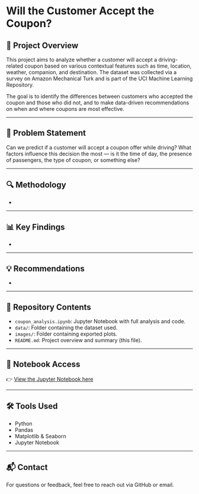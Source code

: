 # Will the Customer Accept the Coupon?

## 📌 Project Overview
This project aims to analyze whether a customer will accept a driving-related coupon based on various contextual features such as time, location, weather, companion, and destination. The dataset was collected via a survey on Amazon Mechanical Turk and is part of the UCI Machine Learning Repository.

The goal is to identify the differences between customers who accepted the coupon and those who did not, and to make data-driven recommendations on when and where coupons are most effective.

---

## 🧪 Problem Statement
Can we predict if a customer will accept a coupon offer while driving? What factors influence this decision the most — is it the time of day, the presence of passengers, the type of coupon, or something else?

---

## 🔍 Methodology
- 

---

## 📊 Key Findings
- 

---

## 💡 Recommendations
- 

---

## 📁 Repository Contents
- `coupon_analysis.ipynb`: Jupyter Notebook with full analysis and code.
- `data/`: Folder containing the dataset used.
- `images/`: Folder containing exported plots.
- `README.md`: Project overview and summary (this file).

---

## 🔗 Notebook Access
👉 [View the Jupyter Notebook here]()

---

## 🛠️ Tools Used
- Python
- Pandas
- Matplotlib & Seaborn
- Jupyter Notebook

---

## 📬 Contact
For questions or feedback, feel free to reach out via GitHub or email.


